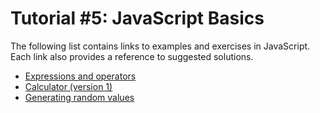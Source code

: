 # Tutorial #5: JavaScript Basics

The following list contains links to examples and exercises in JavaScript. Each link also provides a reference to suggested solutions.
- [Expressions and operators](https://jsfiddle.net/joseortiz/83k5cdp4/)
- [Calculator (version 1)](https://jsfiddle.net/joseortiz/4j7o8a2u/)
- [Generating random values](https://jsfiddle.net/joseortiz/Lf0ycs4u/)
